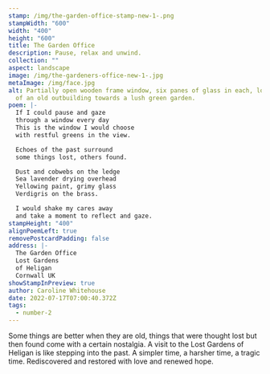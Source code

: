 ```yaml
---
stamp: /img/the-garden-office-stamp-new-1-.png
stampWidth: "600"
width: "400"
height: "600"
title: The Garden Office
description: Pause, relax and unwind.
collection: ""
aspect: landscape
image: /img/the-gardeners-office-new-1-.jpg
metaImage: /img/face.jpg
alt: Partially open wooden frame window, six panes of glass in each, looking out
  of an old outbuilding towards a lush green garden.
poem: |-
  If I could pause and gaze
  through a window every day
  This is the window I would choose 
  with restful greens in the view.

  Echoes of the past surround
  some things lost, others found.

  Dust and cobwebs on the ledge
  Sea lavender drying overhead
  Yellowing paint, grimy glass
  Verdigris on the brass.

  I would shake my cares away
  and take a moment to reflect and gaze.
stampHeight: "400"
alignPoemLeft: true
removePostcardPadding: false
address: |-
  The Garden Office
  Lost Gardens 
  of Heligan
  Cornwall UK
showStampInPreview: true
author: Caroline Whitehouse
date: 2022-07-17T07:00:40.372Z
tags:
  - number-2
---
```

Some things are better when they are old, things that were thought lost but then found come with a certain nostalgia. A visit to the Lost Gardens of Heligan is like stepping into the past. A simpler time, a harsher time, a tragic time. Rediscovered and restored with love and renewed hope.